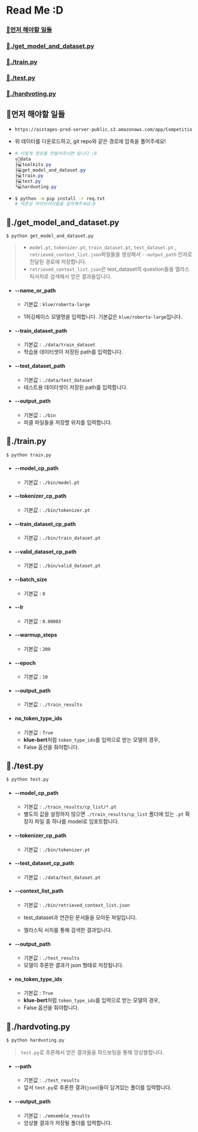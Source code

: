 







# Read Me :D

### [👩먼저 해야할 일들](#👩먼저-해야할-일들)

### [📁./get_model_and_dataset.py](#📁getmodelanddatasetpy)

### [📁./train.py](#📁trainpy)

### [📁./test.py](#📁testpy)

### [📁./hardvoting.py](#📁hardvotingpy)





## 👩먼저 해야할 일들

- ```zsh
  https://aistages-prod-server-public.s3.amazonaws.com/app/Competitions/000077/data/data.tar.gz
  ```

- 위 데이터를 다운로드하고, git repo와 같은 경로에 압축을 풀어주세요!

- ```powershell
  # 이렇게 경로를 만들어주시면 됩니다 :D
  ┬📁data
  ├💻toolkits.py
  ├💻get_model_and_dataset.py
  ├💻train.py
  ├💻test.py
  └💻hardvoting.py
  ```

- ```zsh
  $ python -m pip install -r req.txt
  # 의존성 라이브러리들을 설치해주세요:D
  ```



## 📁./get_model_and_dataset.py

```zsh
$ python get_model_and_dataset.py 
```

> - `model.pt`, `tokenizer.pt`, `train_dataset.pt`, `test_dataset.pt` , `retrieved_context_list.json`파일들을 생성해서 `--output_path` 인자로 전달된 경로에 저장합니다.
> - `retrieved_context_list.json`은 test_dataset의 question들을 엘라스틱서치로 검색해서 얻은 결과들입니다.

- #### --name_or_path

  - 기본값 : `klue/roberta-large`

  - 1허깅페이스 모델명을 입력합니다. 기본값은 `klue/roberta-large`입니다.

- #### --train_dataset_path

  - 기본값 : `./data/train_dataset` 
  - 학습용 데이터셋이 저장된 path를 입력합니다.

- #### --test_dataset_path

  - 기본값 : `./data/test_dataset` 
  - 테스트용 데이터셋이 저장된 path를 입력합니다.

- #### --output_path

  - 기본값 : `./bin`
  - 피클 파일들을 저장할 위치를 입력합니다.





## 📁./train.py

```bash
$ python train.py
```

- #### --model_cp_path

  - 기본값 : `./bin/model.pt` 

- #### --tokenizer_cp_path
  - 기본값 : `./bin/tokenizer.pt` 

- #### --train_dataset_cp_path
  - 기본값 : `./bin/train_dataset.pt` 

- #### --valid_dataset_cp_path

  - 기본값 : `./bin/valid_dataset.pt` 

- #### --batch_size

  - 기본값 : `8`

- #### --lr

  - 기본값 : `0.00003`

- #### --warmup_steps

  - 기본값 : `200`

- #### --epoch

  - 기본값 : `10`

- #### --output_path 

  - 기본값 : `./train_results`

- #### no_token_type_ids

  - 기본값 : `True`
  - **klue-bert**처럼 `token_type_ids`를 입력으로 받는 모델의 경우,
  - False 옵션을 줘야합니다.





## 📁./test.py

```zsh
$ python test.py
```

- #### --model_cp_path

  - 기본값 : `./train_results/cp_list/*.pt`
  - 별도의 값을 설정하지 않으면 `./train_results/cp_list` 폴더에 있는 `.pt` 확장자 파일 중 하나를 model로 임포트합니다. 

- #### --tokenizer_cp_path

  - 기본값 : `./bin/tokenizer.pt` 

- #### --test_dataset_cp_path

  - 기본값 : `./data/test_dataset.pt` 

- #### --context_list_path

  - 기본값 : `./bin/retrieved_context_list.json` 

  - test_dataset과 연관된 문서들을 모아둔 파일입니다.
  - 엘라스틱 서치를 통해 검색한 결과입니다.

- #### --output_path

  - 기본값 : `./test_results`
  - 모델이 추론한 결과가 json 형태로 저장됩니다. 

- #### no_token_type_ids

  - 기본값 : `True`
  - **klue-bert**처럼 `token_type_ids`를 입력으로 받는 모델의 경우,
  - False 옵션을 줘야합니다.





## 📁./hardvoting.py

```zsh
$ python hardvoting.py
```

> `test.py`로 추론해서 얻은 결과들을 하드보팅을 통해 앙상블합니다.

- #### --path 

  - 기본값 : `./test_results`
  - 앞서 `test.py`로 추론한 결과(`json`)들이 담겨있는 폴더를 입력합니다.

- #### --output_path

  - 기본값 : `./emsemble_results`
  - 앙상블 결과가 저장될 폴더를 입력합니다.





